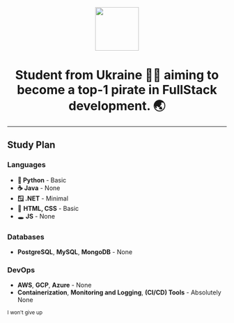 
<div id="header" align="center">
  <img src="https://i.ibb.co/0y8wY23/rounded-in-photoretrica.png" width="100">
  <h1>Student from Ukraine 💙💛 aiming to become a top-1 pirate in FullStack development. 🌏</h1>
  <!--<img src="https://komarev.com/ghpvc/?username=pgmtags&style=flat-square&color=blue" alt=""/> -->
</div>
<hr>
<h2>Study Plan</h2>
<h3>Languages</h3>
<ul>
  <li><strong>🐍 Python</strong> - Basic</li>
  <li><strong>☕ Java</strong> - None</li>
  <li><strong>🪟 .NET</strong> - Minimal</li>
  <li>🧧 <strong>HTML, CSS</strong> - Basic</li>
  <li>🕳️ <strong>JS</strong> - None</li>
</ul>
<h3>Databases</h3>
<ul>
  <li><strong>PostgreSQL</strong>, <strong>MySQL</strong>, <strong>MongoDB</strong> - None</li>
</ul>
<h3>DevOps</h3>
<ul>
  <li><strong>AWS</strong>, <strong>GCP</strong>, <strong>Azure</strong> - None</li>
  <li><strong>Containerization</strong>, <strong>Monitoring and Logging</strong>, <strong>(CI/CD) Tools</strong> - Absolutely None</li>
</ul>
<sub>I won't give up</sub>
